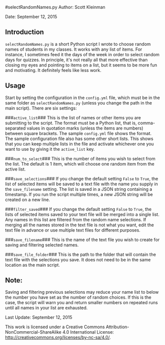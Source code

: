 #selectRandomNames.py
Author: Scott Kleinman

Date: September 12, 2015

## Introduction
`selectRandomNames.py` is a short Python script I wrote to choose random names of students in my classes. It works with any list of items. For instance, I sometimes feed it the days of the week in order to select random days for quizzes. In principle, it's not really all that more effective than closing my eyes and pointing to items on a list, but it seems to be more fun and motivating. It definitely feels like less work.

## Usage
Start by setting the configuration in the `config.yml` file, which must be in the same folder as `selectRandomNames.py` (unless you change the path in the main script). There are six settings:

###`active_list`###
This is the list of names or other items you are submitting to the script. The format must be a Python list, that is, comma-separated values in quotation marks (unless the items are numbers) between square brackets. The sample `config.yml` file shows the format. The sample configuration file also has some other short lists. This shows that you can keep multiple lists in the file and activate whichever one you want to use by giving it the `active_list` key.

###`num_to_select`###
This is the number of items you wish to select from the list. The default is 1 item, which will choose one random item from the active list.

###`save_selections`###
If you change the default setting `False` to `True`, the list of selected items will be saved to a text file with the name you supply in the `save_filename` setting. The list is saved in a JSON string containing a timestamp. If you run the script multiple times, a new JSON string will be created on a new line.

###`filter_saved`###
If you change the default setting `False` to `True`, the lists of selected items saved to your text file will be merged into a single list. Any names in this list are filtered from the random name selections. If merging all the names stored in the text file is not what you want, edit the text file in advance or use multiple text files for different purposes.

###`save_filename`###
This is the name of the text file you wish to create for saving and filtering selected names.

###`save_file_folder`###
This is the path to the folder that will contain the text file with the selections you save. It does not need to be in the same location as the main script.

## Note:
Saving and filtering previous selections may reduce your name list to below the number you have set as the number of random choices. If this is the case, the script will warn you and return smaller numbers on repeated runs until all names in your list are exhausted.

Last Update: September 12, 2015

This work is licensed under a Creative Commons Attribution-NonCommercial-ShareAlike 4.0 International License: http://creativecommons.org/licenses/by-nc-sa/4.0/.